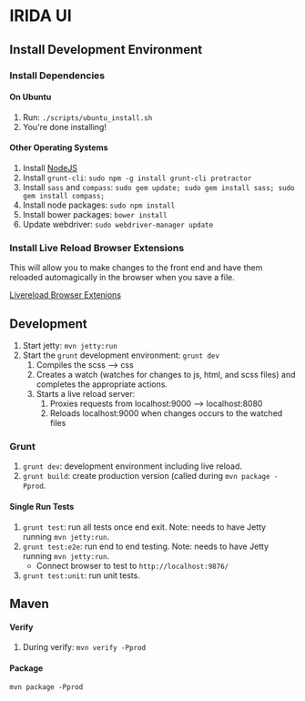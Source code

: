IRIDA UI
========

Install Development Environment
-------------------------------

### Install Dependencies

#### On Ubuntu

1. Run: `./scripts/ubuntu_install.sh`
2. You're done installing!

#### Other Operating Systems

1. Install [NodeJS](http://www.nodejs.org)
1. Install `grunt-cli`: `sudo npm -g install grunt-cli protractor`
1. Install `sass` and `compass`: `sudo gem update; sudo gem install sass; sudo gem install compass;`
1. Install node packages: `sudo npm install`
1. Install bower packages: `bower install`
1. Update webdriver: `sudo webdriver-manager update`

### Install Live Reload Browser Extensions

This will allow you to make changes to the front end and have them reloaded automagically in the browser when you save a file.

﻿[Livereload Browser Extenions](http://feedback.livereload.com/knowledgebase/articles/86242-how-do-i-install-and-use-the-browser-extensions-)

Development
-----------

1. Start jetty: `mvn jetty:run`
1. Start the `grunt` development environment: `grunt dev`
    1. Compiles the scss --> css
    1. Creates a watch (watches for changes to js, html, and scss files) and completes the appropriate actions.
    1. Starts a live reload server:
        1. Proxies requests from localhost:9000 --> localhost:8080
        1. Reloads localhost:9000 when changes occurs to the watched files

### Grunt

1. `grunt dev`: development environment including live reload.
1. `grunt build`: create production version (called during `mvn package -Pprod`.

#### Single Run Tests

1. `grunt test`: run all tests once end exit.  Note: needs to have Jetty running `mvn jetty:run`.
1. `grunt test:e2e`: run end to end testing.  Note: needs to have Jetty running `mvn jetty:run`.
    - Connect browser to test to `http://localhost:9876/`
1. `grunt test:unit`: run unit tests.

Maven
-----

#### Verify

1. During verify: `mvn verify -Pprod`

#### Package

`mvn package -Pprod`
